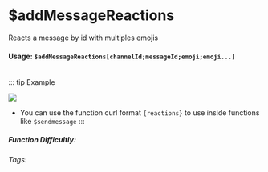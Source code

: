 # $addMessageReactions
Reacts a message by id with multiples emojis

#### Usage: `$addMessageReactions[channelId;messageId;emoji;emoji...]`
<br/>
::: tip Example

![](https://cdn.discordapp.com/attachments/914682255346118687/940728413315027014/Screenshot_20220208185842.jpg)
- You can use the function curl format `{reactions}` to use inside functions like `$sendmessage`
:::

##### Function Difficultly: <Badge type="tip" text="Easy" vertical="middle" /> 
###### Tags: <Badge type="tip" text="add" vertical="middle" /> <Badge type="tip" text="message" vertical="middle" /> <Badge type="tip" text="reactions" vertical="middle" />